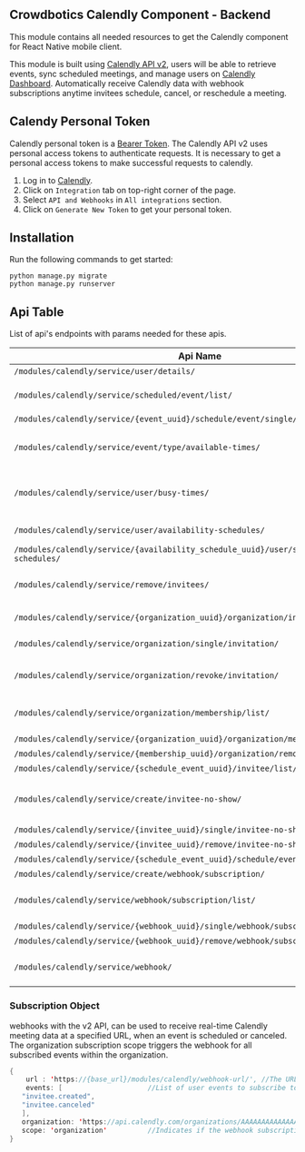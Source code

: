 ## Crowdbotics Calendly Component - Backend

This module contains all needed resources to get the Calendly component for React
Native mobile client.

 This module is built using [Calendly API v2](https://developer.calendly.com/api-docs), users will be able to retrieve events, sync scheduled meetings, and manage users on [Calendly Dashboard](https://calendly.com/event_types/user/me).
 Automatically receive Calendly data with webhook subscriptions anytime invitees schedule, cancel, or reschedule a meeting.


## Calendy Personal Token
Calendly personal token is a [Bearer Token](https://cloud.google.com/docs/authentication/token-types#:~:text=Bearer%20tokens%20are%20a%20general,JWTs%20are%20all%20bearer%20tokens). The Calendly API v2 uses personal access tokens to authenticate requests. It is necessary to get a personal access tokens to make successful requests to calendly.

1. Log in to [Calendly](https://calendly.com/login). 
2. Click on `Integration` tab on top-right corner of the page.
3. Select `API and Webhooks` in `All integrations` section.
4. Click on `Generate New Token` to get your personal token.


## Installation
Run the following commands to get started:

```
python manage.py migrate
python manage.py runserver
```


## Api Table
List of api's endpoints with params needed for these apis.

| Api Name                                                       | Params                     |Description                 |
|----------------------------------------------------------------|:--------------------------:|----------------------------|
| `/modules/calendly/service/user/details/`                      |               -            | Returns basic information about your user account.|
| `/modules/calendly/service/scheduled/event/list/`              |query_params `organization, active, count`| organization's `uri`, `active` property represents if the organization is active or not, and `count` is the number of items will be returned.|
| `/modules/calendly/service/{event_uuid}/schedule/event/single/`| - | Returns detail of the specified scheduled event details. |
| `/modules/calendly/service/event/type/available-times/ `       | query_params `start_time, end_time, event_type` | `start_time` Start time of the requested availability range, `end_time` End time of the requested availability range, `event_type` The uri associated with the event type. Returns a list of available times for an event type within a specified date range.|
| `/modules/calendly/service/user/busy-times/`                   | query_params `start_time, end_time, event_type` | `start_time` Start time of the requested availability range, `end_time` End time of the requested availability range, `user` The uri associated with the user. Returns an ascending list of user internal and external scheduled events within a specified date range.|
| `/modules/calendly/service/user/availability-schedules/`       | query_params `user`                   | `user` The uri associated with the user. Returns the availability schedules of the given user.|
| `/modules/calendly/service/{availability_schedule_uuid}/user/single/availability-schedules/ ` | - | This will return the availability schedule detail specified with the given UUID.|
| `/modules/calendly/service/remove/invitees/`                   | `{ emails: [ test@example.com, test2@example.com ]}` | Takes object containing array of emails. Removes invitee data from all previously booked events in your organization. **This endpoint requires an [Enterprise]('https://calendly.com/pricing') subscription on calendly.** |
| `/modules/calendly/service/{organization_uuid}/organization/invitations/list/` | - | Returns a list of Organization Invitations that were sent to the organization's members.|
| `/modules/calendly/service/organization/single/invitation/`    | query_params `uuid, org_uuid`|  `uuid` The organization's unique identifier and `email` The email of the user being invited. Returns invitation details.|
| `/modules/calendly/service/organization/revoke/invitation/`    | query_params `uuid, org_uuid`|`org_uuid` The organization's unique identifier and `uuid` The organization invitation's unique identifier. Revokes an Organization Invitation to an organization. Once revoked, the invitation link that was sent to the invitee is no longer valid.|
| `/modules/calendly/service/organization/membership/list/`      | query_params `organization`  | `organization` The uri specified to the organization. Indicates if the results should be filtered by organization. Returns Organization Memberships for all users belonging to an organization.|
| `/modules/calendly/service/{organization_uuid}/organization/membership/` | - |Returns information about a user's Organization Membership|
| `/modules/calendly/service/{membership_uuid}/organization/remove/membership/` | - |Removes a user from an organization.|
| `/modules/calendly/service/{schedule_event_uuid}/invitee/list/event-schedule/`| - | Returns a list of Invitees for an event.|
| `/modules/calendly/service/create/invitee-no-show/`            | `{invitee}` | Takes object containing `invitee` The scheduled event's uri specified to the invitee (e.g `https://api.calendly.com/scheduled_events/GBGBDCAADAEDCRZ2/invitees/7c1dbe46-bd84-42e2-9b97-05e2fb379bfe`). Marks an Invitee as a No Show.|
| `/modules/calendly/service/{invitee_uuid}/single/invitee-no-show/` | - |Returns information about a specified Invitee No Show.|
| `/modules/calendly/service/{invitee_uuid}/remove/invitee-no-show/` | - |Undoes marking an Invitee as a No Show.|
| `/modules/calendly/service/{schedule_event_uuid}/schedule/event/cancel/` | - | Cancels specified event.|
| `/modules/calendly/service/create/webhook/subscription/`       | [subscription_object](#subscription-object) | Creates a Webhook Subscription for an Organization or User.|
| `/modules/calendly/service/webhook/subscription/list/` | query_params `organization, scope` |`organization` Indicates if the results should be filtered by organization. `scope` Filter the list by organization or user. Get a list of Webhook Subscriptions for a specified Organization or User.|
| `/modules/calendly/service/{webhook_uuid}/single/webhook/subscription/` | - | Gets a specified Webhook Subscription.|
| `/modules/calendly/service/{webhook_uuid}/remove/webhook/subscription/ `| - | Deletes a Webhook Subscription.|
| `/modules/calendly/service/webhook/`                           | - | This url will be used in  [subscription_object](#subscription-object) while creating a webhook. The endpoint will be called every time user schedules, cancel or reschedule an event. ***`This should not be a local endpoint`***. |



### Subscription Object
webhooks with the v2 API, can be used to receive real-time Calendly meeting data at a specified URL, when an event is scheduled or canceled. 
The organization subscription scope triggers the webhook for all subscribed events within the organization.

 ```java
 {
     url : 'https://{base_url}/modules/calendly/webhook-url/', //The URL where you want to receive POST requests for events you are subscribed to.
     events: [                     //List of user events to subscribe to.
    "invitee.created",
    "invitee.canceled"
    ],
    organization: 'https://api.calendly.com/organizations/AAAAAAAAAAAAAAAA' //The unique reference to the organization that the webhook will be tied to.
    scope: 'organization'          //Indicates if the webhook subscription scope will be "organization" or "user"
 }
 ```
